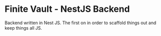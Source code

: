 # Finite Vault - NestJS Backend

Backend written in Nest JS. The first on in order to scaffold things out and keep things all JS.
